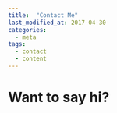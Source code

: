 ```yaml
---
title:  "Contact Me"
last_modified_at: 2017-04-30
categories: 
  - meta
tags:
  - contact
  - content
---
```


# Want to say hi?

